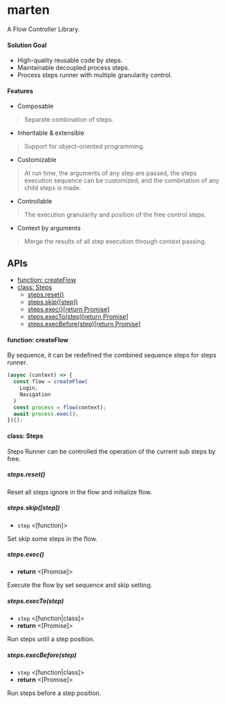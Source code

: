# marten
A Flow Controller Library.

#### Solution Goal

* High-quality reusable code by steps.
* Maintainable decoupled process steps.
* Process steps runner with multiple granularity control.

#### Features
* Composable
>Separate combination of steps.
* Inheritable & extensible
>Support for object-oriented programming. 
* Customizable
>At run time, the arguments of any step are passed, the steps execution sequence can be customized, and the combination of any child steps is made.
* Controllable
>The execution granularity and position of the free control steps.
* Context by arguments
>Merge the results of all step execution through context passing.

## APIs
- [function: createFlow](#function-createflow)
- [class: Steps](#class-steps)
  * [steps.reset()](#stepsreset)
  * [steps.skip([step])](#stepsskipstep)
  * [steps.exec()[return Promise]](#stepsexec)
  * [steps.execTo(step)[return Promise]](#stepsexectostep)
  * [steps.execBefore(step)[return Promise]](#stepsexecbeforestep)

#### function: createFlow
By sequence, it can be redefined the combined sequence steps for steps runner.

```javascript
(async (context) => {
  const flow = createFlow(
    Login,
    Navigation
  )
  const process = flow(context);
  await process.exec();
})();
```

#### class: Steps
Steps Runner can be controlled the operation of the current sub steps by free.

##### steps.reset()

Reset all steps ignore in the flow and initialize flow.

##### steps.skip([step])
- `step` <[function]>

Set skip some steps in the flow.

##### steps.exec()
- **return** <[Promise]>

Execute the flow by set sequence and skip setting.

##### steps.execTo(step)
- `step` <[function|class]>
- **return** <[Promise]>

Run steps until a step position.

##### steps.execBefore(step)
- `step` <[function|class]>
- **return** <[Promise]>

Run steps before a step position.
